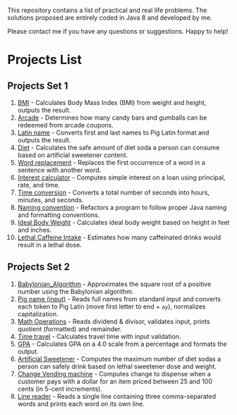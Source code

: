 This repository contains a list of practical and real life problems.
The solutions proposed are entirely coded in Java 8 and developed by me.

Please contact me if you have any questions or suggestions.
Happy to help!

# Projects List

## Projects Set 1

1. [BMI](src/Projects_set1/Project_01_BMI) - Calculates Body Mass Index (BMI) from weight and height, outputs the result.
2. [Arcade](src/Projects_set1/Project_02_Arcade) - Determines how many candy bars and gumballs can be redeemed from arcade coupons.
3. [Latin name](src/Projects_set1/Project_03_Latin_name) - Converts first and last names to Pig Latin format and outputs the result.
4. [Diet](src/Projects_set1/Project_04_Diet) - Calculates the safe amount of diet soda a person can consume based on artificial sweetener content.
5. [Word replacement](src/Projects_set1/Project_05_Word_replacement) - Replaces the first occurrence of a word in a sentence with another word.
6. [Interest calculator](src/Projects_set1/Project_06_Interest_calculator) - Computes simple interest on a loan using principal, rate, and time.
7. [Time conversion](src/Projects_set1/Project_07_Time_conversion) - Converts a total number of seconds into hours, minutes, and seconds.
8. [Naming convention](src/Projects_set1/Project_08_Naming_Convention) - Refactors a program to follow proper Java naming and formatting conventions.
9. [Ideal Body Weight](src/Projects_set1/Project_09_Ideal_Body_Weight) - Calculates ideal body weight based on height in feet and inches.
10. [Lethal Caffeine Intake](src/Projects_set1/Project_10_Letal_Caffeine_Intake) - Estimates how many caffeinated drinks would result in a lethal dose.

## Projects Set 2

1. [Babylonian_Algorithm](src/Projects_set2/Project_01_Babylonian_Algorithm) - Approximates the square root of a positive number using the Babylonian algorithm.
2. [Pig name (input)](src/Projects_set2/Project_02_Pig_Latin_name) - Reads full names from standard input and converts each token to Pig Latin (move first letter to end + `ay`), normalizes capitalization.
3. [Math Operations](src/Projects_set2/Project_03_Math_operations) - Reads dividend & divisor, validates input, prints quotient (formatted) and remainder.
4. [Time travel](src/Projects_set2/Project_04_Time_travel) - Calculates travel time with input validation.
5. [GPA](src/Projects_set2/Project_05_GPA) - Calculates GPA on a 4.0 scale from a percentage and formats the output.
6. [Artificial Sweetener](src/Projects_set2/Project_06_Artificial_Sweetner) - Computes the maximum number of diet sodas a person can safely drink based on lethal sweetener dose and weight.
7. [Change Vending machine](src/Projects_set2/Project_07_Change_Vending_machine) - Computes change to dispense when a customer pays with a dollar for an item priced between 25 and 100 cents (in 5-cent increments).
8. [Line reader](src/Projects_set2/Project_08_Line_Reader) - Reads a single line containing three comma-separated words and prints each word on its own line.